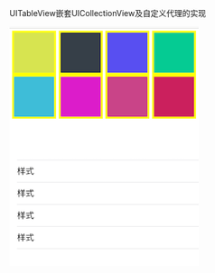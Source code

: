 UITableView嵌套UICollectionView及自定义代理的实现

![DEMO](https://github.com/zhigangwu/zhigangwu.github.io/blob/master/images/IMG_2125.PNG?raw=true)

